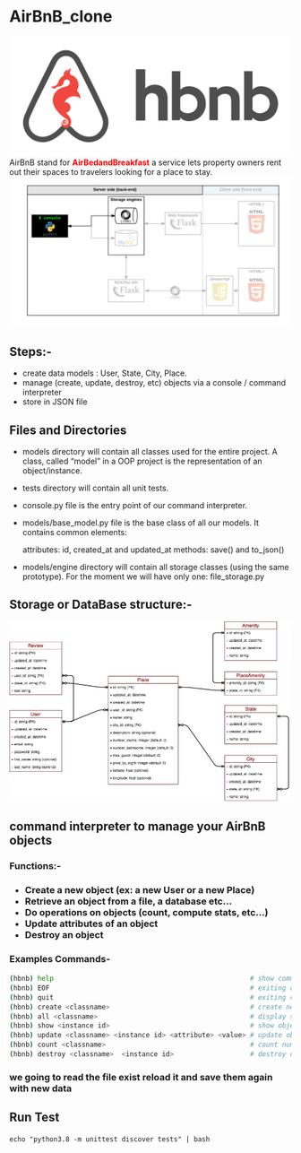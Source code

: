 # AirBnB_clone
<img src="imgs/logo.png">
AirBnB stand for <b style="color:red"> AirBedandBreakfast</b> a service lets property owners rent out their spaces to travelers looking for a place to stay.


<img src="imgs/diagram.png">

## Steps:-
- create data models : User, State, City, Place.
- manage (create, update, destroy, etc) objects via a console / command interpreter
- store in JSON file


## Files and Directories

- models directory will contain all classes used for the entire project. A class, called “model” in a OOP project is the representation of an object/instance.
- tests directory will contain all unit tests.
- console.py file is the entry point of our command interpreter.
- models/base_model.py file is the base class of all our models. It contains common elements:

    attributes: id, created_at and updated_at
    methods: save() and to_json()

- models/engine directory will contain all storage classes (using the same prototype). For the moment we will have only one: file_storage.py

## Storage or DataBase structure:-

<img src="imgs/datadiagram.jpg">

## command interpreter to manage your AirBnB objects

<h3>Functions:-<h3>

- Create a new object (ex: a new User or a new Place)
- Retrieve an object from a file, a database etc…
- Do operations on objects (count, compute stats, etc…)
- Update attributes of an object
- Destroy an object

### Examples Commands-
    
```bash
(hbnb) help                                                 # show commands
(hbnb) EOF                                                  # exiting console
(hbnb) quit                                                 # exiting console
(hbnb) create <classname>                                   # create new object class 
(hbnb) all <classname>                                      # display storage of classname
(hbnb) show <instance id>                                   # show object with id
(hbnb) update <classname> <instance id> <attribute> <value> # update object data
(hbnb) count <classname>                                    # count number of object created of specific class.
(hbnb) destroy <classname>  <instance id>                   # destroy or delete the instance by id 
```

        
    
<h3>we going to read the file exist reload it and save them again with new data </h3>

## Run Test

    echo "python3.8 -m unittest discover tests" | bash
